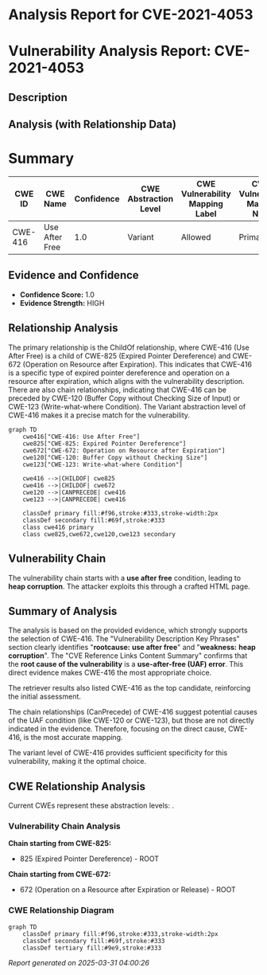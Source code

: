 # Analysis Report for CVE-2021-4053

# Vulnerability Analysis Report: CVE-2021-4053

## Description



## Analysis (with Relationship Data)

# Summary
| CWE ID | CWE Name | Confidence | CWE Abstraction Level | CWE Vulnerability Mapping Label | CWE-Vulnerability Mapping Notes |
|---|---|---|---|---|---|
| CWE-416 | Use After Free | 1.0 | Variant | Allowed | Primary CWE |

## Evidence and Confidence

*   **Confidence Score:** 1.0
*   **Evidence Strength:** HIGH

## Relationship Analysis
The primary relationship is the ChildOf relationship, where CWE-416 (Use After Free) is a child of CWE-825 (Expired Pointer Dereference) and CWE-672 (Operation on Resource after Expiration). This indicates that CWE-416 is a specific type of expired pointer dereference and operation on a resource after expiration, which aligns with the vulnerability description. There are also chain relationships, indicating that CWE-416 can be preceded by CWE-120 (Buffer Copy without Checking Size of Input) or CWE-123 (Write-what-where Condition). The Variant abstraction level of CWE-416 makes it a precise match for the vulnerability.

```mermaid
graph TD
    cwe416["CWE-416: Use After Free"]
    cwe825["CWE-825: Expired Pointer Dereference"]
    cwe672["CWE-672: Operation on Resource after Expiration"]
    cwe120["CWE-120: Buffer Copy without Checking Size"]
    cwe123["CWE-123: Write-what-where Condition"]

    cwe416 -->|CHILDOF| cwe825
    cwe416 -->|CHILDOF| cwe672
    cwe120 -->|CANPRECEDE| cwe416
    cwe123 -->|CANPRECEDE| cwe416

    classDef primary fill:#f96,stroke:#333,stroke-width:2px
    classDef secondary fill:#69f,stroke:#333
    class cwe416 primary
    class cwe825,cwe672,cwe120,cwe123 secondary
```

## Vulnerability Chain
The vulnerability chain starts with a **use after free** condition, leading to **heap corruption**. The attacker exploits this through a crafted HTML page.

## Summary of Analysis
The analysis is based on the provided evidence, which strongly supports the selection of CWE-416. The "Vulnerability Description Key Phrases" section clearly identifies "**rootcause:** **use after free**" and "**weakness:** **heap corruption**". The "CVE Reference Links Content Summary" confirms that the **root cause of the vulnerability** is a **use-after-free (UAF) error**. This direct evidence makes CWE-416 the most appropriate choice.

The retriever results also listed CWE-416 as the top candidate, reinforcing the initial assessment.

The chain relationships (CanPrecede) of CWE-416 suggest potential causes of the UAF condition (like CWE-120 or CWE-123), but those are not directly indicated in the evidence. Therefore, focusing on the direct cause, CWE-416, is the most accurate mapping.

The variant level of CWE-416 provides sufficient specificity for this vulnerability, making it the optimal choice.


## CWE Relationship Analysis

Current CWEs represent these abstraction levels: .


### Vulnerability Chain Analysis

**Chain starting from CWE-825:**
- 825 (Expired Pointer Dereference) - ROOT


**Chain starting from CWE-672:**
- 672 (Operation on a Resource after Expiration or Release) - ROOT



### CWE Relationship Diagram

```mermaid
graph TD
    classDef primary fill:#f96,stroke:#333,stroke-width:2px
    classDef secondary fill:#69f,stroke:#333
    classDef tertiary fill:#9e9,stroke:#333
```



*Report generated on 2025-03-31 04:00:26*
